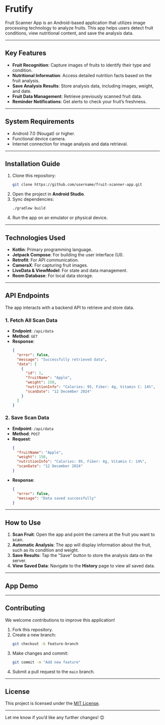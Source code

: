 # **Frutify**

Fruit Scanner App is an Android-based application that utilizes image processing technology to analyze fruits. This app helps users detect fruit conditions, view nutritional content, and save the analysis data.

---

## **Key Features**
- **Fruit Recognition**: Capture images of fruits to identify their type and condition.
- **Nutritional Information**: Access detailed nutrition facts based on the fruit analysis.
- **Save Analysis Results**: Store analysis data, including images, weight, and date.
- **Fruit Data Management**: Retrieve previously scanned fruit data.
- **Reminder Notifications**: Get alerts to check your fruit’s freshness.

---

## **System Requirements**
- Android 7.0 (Nougat) or higher.
- Functional device camera.
- Internet connection for image analysis and data retrieval.

---

## **Installation Guide**

1. Clone this repository:
   ```bash
   git clone https://github.com/username/fruit-scanner-app.git
   ```
2. Open the project in **Android Studio**.
3. Sync dependencies:
   ```bash
   ./gradlew build
   ```
4. Run the app on an emulator or physical device.

---

## **Technologies Used**
- **Kotlin**: Primary programming language.
- **Jetpack Compose**: For building the user interface (UI).
- **Retrofit**: For API communication.
- **CameraX**: For capturing fruit images.
- **LiveData & ViewModel**: For state and data management.
- **Room Database**: For local data storage.

---

## **API Endpoints**
The app interacts with a backend API to retrieve and store data.

### **1. Fetch All Scan Data**
- **Endpoint**: `/api/data`
- **Method**: `GET`
- **Response**: 
  ```json
  {
    "error": false,
    "message": "Successfully retrieved data",
    "data": [
      {
        "id": 1,
        "fruitName": "Apple",
        "weight": 150,
        "nutritionInfo": "Calories: 95, Fiber: 4g, Vitamin C: 14%",
        "scanDate": "12 December 2024"
      }
    ]
  }
  ```

### **2. Save Scan Data**
- **Endpoint**: `/api/data`
- **Method**: `POST`
- **Request**:
  ```json
  {
    "fruitName": "Apple",
    "weight": 150,
    "nutritionInfo": "Calories: 95, Fiber: 4g, Vitamin C: 14%",
    "scanDate": "12 December 2024"
  }
  ```
- **Response**:
  ```json
  {
    "error": false,
    "message": "Data saved successfully"
  }
  ```

---

## **How to Use**
1. **Scan Fruit**: Open the app and point the camera at the fruit you want to scan.
2. **Automatic Analysis**: The app will display information about the fruit, such as its condition and weight.
3. **Save Results**: Tap the "Save" button to store the analysis data on the server.
4. **View Saved Data**: Navigate to the **History** page to view all saved data.

---

## **App Demo**


---

## **Contributing**
We welcome contributions to improve this application! 
1. Fork this repository.
2. Create a new branch:
   ```bash
   git checkout -b feature-branch
   ```
3. Make changes and commit:
   ```bash
   git commit -m "Add new feature"
   ```
4. Submit a pull request to the `main` branch.

---

## **License**
This project is licensed under the [MIT License](LICENSE).

---

Let me know if you’d like any further changes! 😊
